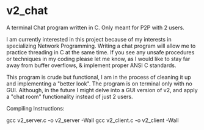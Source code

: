 # v2_chat
A terminal Chat program written in C. Only meant for P2P with 2 users. 

I am currently interested in this project because of my interests in specializing
Network Programming. Writing a chat program will allow me to practice threading in C
at the same time. If you see any unsafe procedures or techniques in my coding please
let me know, as I would like to stay far away from buffer overflows, & implement
proper ANSI C standards.


This program is crude but functional, I am in the process of cleaning it up and
implementing a "better look". The program is on terminal only with no GUI. Although,
in the future I might delve into a GUI version of v2, and apply a "chat room" functionality
instead of just 2 users.


Compiling Instructions:

gcc v2_server.c -o v2_server -Wall
gcc v2_client.c -o v2_client -Wall
